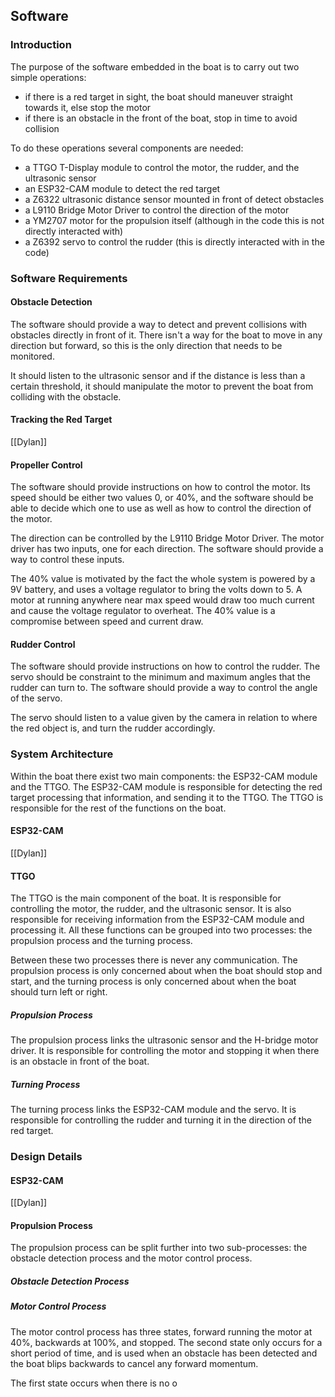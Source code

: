 ## Software

### Introduction
The purpose of the software embedded in the boat is to carry out two simple operations:
- if there is a red target in sight, the boat should maneuver straight towards it, else stop the motor
- if there is an obstacle in the front of the boat, stop in time to avoid collision

To do these operations several components are needed:
- a TTGO T-Display module to control the motor, the rudder, and the ultrasonic sensor
- an ESP32-CAM module to detect the red target
- a Z6322 ultrasonic distance sensor mounted in front of detect obstacles
- a L9110 Bridge Motor Driver to control the direction of the motor
- a YM2707 motor for the propulsion itself (although in the code this is not directly interacted with)
- a Z6392 servo to control the rudder (this is directly interacted with in the code)

### Software Requirements
#### Obstacle Detection
The software should provide a way to detect and prevent collisions with obstacles directly in front of it. There isn't a way for the boat to move in any direction but forward, so this is the only direction that needs to be monitored.

It should listen to the ultrasonic sensor and if the distance is less than a certain threshold, it should manipulate the motor to prevent the boat from colliding with the obstacle.

#### Tracking the Red Target
[[Dylan]]

#### Propeller Control
The software should provide instructions on how to control the motor. Its speed should be either two values 0, or 40%, and the software should be able to decide which one to use as well as how to control the direction of the motor.

The direction can be controlled by the L9110 Bridge Motor Driver. The motor driver has two inputs, one for each direction. The software should provide a way to control these inputs.

The 40% value is motivated by the fact the whole system is powered by a 9V battery, and uses a voltage regulator to bring the volts down to 5. A motor at running anywhere near max speed would draw too much current and cause the voltage regulator to overheat. The 40% value is a compromise between speed and current draw.

#### Rudder Control
The software should provide instructions on how to control the rudder. The servo should be constraint to the minimum and maximum angles that the rudder can turn to. The software should provide a way to control the angle of the servo.

The servo should listen to a value given by the camera in relation to where the red object is, and turn the rudder accordingly.

### System Architecture
Within the boat there exist two main components: the ESP32-CAM module and the TTGO. The ESP32-CAM module is responsible for detecting the red target processing that information, and sending it to the TTGO. The TTGO is responsible for the rest of the functions on the boat.

#### ESP32-CAM
[[Dylan]]

#### TTGO
The TTGO is the main component of the boat. It is responsible for controlling the motor, the rudder, and the ultrasonic sensor. It is also responsible for receiving information from the ESP32-CAM module and processing it. All these functions can be grouped into two processes: the propulsion process and the turning process.

Between these two processes there is never any communication. The propulsion process is only concerned about when the boat should stop and start, and the turning process is only concerned about when the boat should turn left or right.

##### Propulsion Process
The propulsion process links the ultrasonic sensor and the H-bridge motor driver. It is responsible for controlling the motor and stopping it when there is an obstacle in front of the boat.

##### Turning Process
The turning process links the ESP32-CAM module and the servo. It is responsible for controlling the rudder and turning it in the direction of the red target.

### Design Details
#### ESP32-CAM
[[Dylan]]

#### Propulsion Process
The propulsion process can be split further into two sub-processes: the obstacle detection process and the motor control process.

##### Obstacle Detection Process

##### Motor Control Process
The motor control process has three states, forward running the motor at 40%, backwards at 100%, and stopped.
The second state only occurs for a short period of time, and is used when an obstacle has been detected and the boat blips backwards to cancel any forward momentum.

The first state occurs when there is no o



